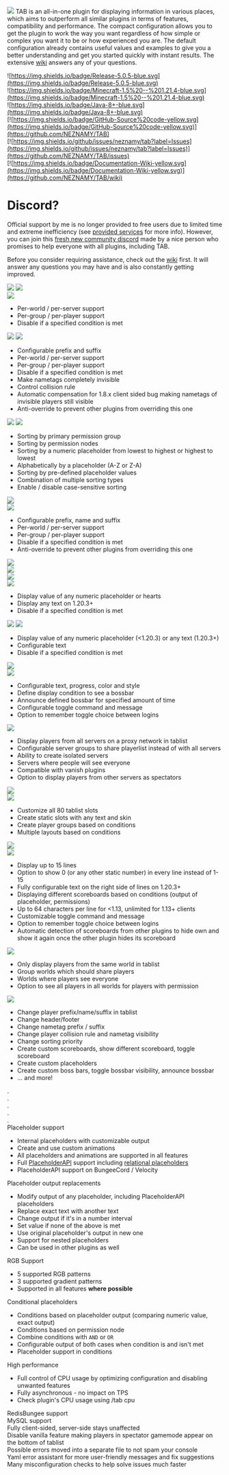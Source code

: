 ![](https://raw.githubusercontent.com/NEZNAMY/TAB/master/.github/description/images/Section_About.png)
TAB is an all-in-one plugin for displaying information in various places, which aims to outperform all similar plugins in terms of features, compatibility and performance.
The compact configuration allows you to get the plugin to work the way you want regardless of how simple or complex you want it to be or how experienced you are.
The default configuration already contains useful values and examples to give you a better understanding and get you started quickly with instant results.
The extensive [wiki](https://github.com/NEZNAMY/TAB/wiki) answers any of your questions.

![https://img.shields.io/badge/Release-5.0.5-blue.svg](https://img.shields.io/badge/Release-5.0.5-blue.svg)  
![https://img.shields.io/badge/Minecraft-1.5%20--%201.21.4-blue.svg](https://img.shields.io/badge/Minecraft-1.5%20--%201.21.4-blue.svg)  
![https://img.shields.io/badge/Java-8+-blue.svg](https://img.shields.io/badge/Java-8+-blue.svg)  
[![https://img.shields.io/badge/GitHub-Source%20code-yellow.svg](https://img.shields.io/badge/GitHub-Source%20code-yellow.svg)](https://github.com/NEZNAMY/TAB)  
[![https://img.shields.io/github/issues/neznamy/tab?label=Issues](https://img.shields.io/github/issues/neznamy/tab?label=Issues)](https://github.com/NEZNAMY/TAB/issues)  
[![https://img.shields.io/badge/Documentation-Wiki-yellow.svg](https://img.shields.io/badge/Documentation-Wiki-yellow.svg)](https://github.com/NEZNAMY/TAB/wiki)

# Discord?
Official support by me is no longer provided to free users due to limited time and extreme inefficiency (see [provided services]([https://github.com/NEZNAMY/TAB?tab=readme-ov-file#provided-services](https://github.com/NEZNAMY/TAB?tab=readme-ov-file#provided-services)) for more info).
However, you can join this [fresh new community discord]([https://discord.gg/YPqXt63YQj](https://discord.gg/YPqXt63YQj)) made by a nice person who promises to help everyone with all plugins, including TAB.

Before you consider requiring assistance, check out the [wiki](https://github.com/NEZNAMY/TAB/wiki) first. It will answer any questions you may have and is also constantly getting improved.

![](https://raw.githubusercontent.com/NEZNAMY/TAB/master/.github/description/images/Section_Features.png)
![](https://raw.githubusercontent.com/NEZNAMY/TAB/master/.github/description/images/Section_HeaderFooter.png)  
![](https://raw.githubusercontent.com/NEZNAMY/TAB/master/.github/description/images/Example_HeaderFooter.png)
* Per-world / per-server support
* Per-group / per-player support
* Disable if a specified condition is met

![](https://raw.githubusercontent.com/NEZNAMY/TAB/master/.github/description/images/Section_NameTags.png)
![](https://raw.githubusercontent.com/NEZNAMY/TAB/master/.github/description/images/Example_NameTags.png)
* Configurable prefix and suffix
* Per-world / per-server support
* Per-group / per-player support
* Disable if a specified condition is met
* Make nametags completely invisible
* Control collision rule
* Automatic compensation for 1.8.x client sided bug making nametags of invisible players still visible
* Anti-override to prevent other plugins from overriding this one

![](https://raw.githubusercontent.com/NEZNAMY/TAB/master/.github/description/images/Section_Sorting.png)
![](https://raw.githubusercontent.com/NEZNAMY/TAB/master/.github/description/images/Example_Sorting.png)
* Sorting by primary permission group
* Sorting by permission nodes
* Sorting by a numeric placeholder from lowest to highest or highest to lowest
* Alphabetically by a placeholder (A-Z or Z-A)
* Sorting by pre-defined placeholder values
* Combination of multiple sorting types
* Enable / disable case-sensitive sorting

![](https://raw.githubusercontent.com/NEZNAMY/TAB/master/.github/description/images/Section_TablistFormatting.png)  
![](https://raw.githubusercontent.com/NEZNAMY/TAB/master/.github/description/images/Example_TablistFormatting.png)
* Configurable prefix, name and suffix
* Per-world / per-server support
* Per-group / per-player support
* Disable if a specified condition is met
* Anti-override to prevent other plugins from overriding this one

![](https://raw.githubusercontent.com/NEZNAMY/TAB/master/.github/description/images/Section_PlayerlistObjective.png)  
![](https://raw.githubusercontent.com/NEZNAMY/TAB/master/.github/description/images/Example_PlayerlistObjectiveNumber.png)  
![](https://raw.githubusercontent.com/NEZNAMY/TAB/master/.github/description/images/Example_PlayerlistObjectiveHealth.png)  
![](https://raw.githubusercontent.com/NEZNAMY/TAB/master/.github/description/images/Example_PlayerlistObjectiveFancy.png)
* Display value of any numeric placeholder or hearts
* Display any text on 1.20.3+
* Disable if a specified condition is met

![](https://raw.githubusercontent.com/NEZNAMY/TAB/master/.github/description/images/Section_Belowname.png)
![](https://raw.githubusercontent.com/NEZNAMY/TAB/master/.github/description/images/Example_BelownameComparison.png)
* Display value of any numeric placeholder (<1.20.3) or any text (1.20.3+)
* Configurable text
* Disable if a specified condition is met

![](https://raw.githubusercontent.com/NEZNAMY/TAB/master/.github/description/images/Section_Bossbar.png)  
![](https://raw.githubusercontent.com/NEZNAMY/TAB/master/.github/description/images/Example_BossBar.png)
* Configurable text, progress, color and style
* Define display condition to see a bossbar
* Announce defined bossbar for specified amount of time
* Configurable toggle command and message
* Option to remember toggle choice between logins

![](https://raw.githubusercontent.com/NEZNAMY/TAB/master/.github/description/images/Section_GlobalPlayerlist.png)
* Display players from all servers on a proxy network in tablist
* Configurable server groups to share playerlist instead of with all servers
* Ability to create isolated servers
* Servers where people will see everyone
* Compatible with vanish plugins
* Option to display players from other servers as spectators

![](https://raw.githubusercontent.com/NEZNAMY/TAB/master/.github/description/images/Section_Layout.png)  
![](https://raw.githubusercontent.com/NEZNAMY/TAB/master/.github/description/images/Example_Layout.png)
* Customize all 80 tablist slots
* Create static slots with any text and skin
* Create player groups based on conditions
* Multiple layouts based on conditions

![](https://raw.githubusercontent.com/NEZNAMY/TAB/master/.github/description/images/Section_Scoreboard.png)  
![](https://raw.githubusercontent.com/NEZNAMY/TAB/master/.github/description/images/Example_ScoreboardComparison.png)
* Display up to 15 lines
* Option to show 0 (or any other static number) in every line instead of 1-15
* Fully configurable text on the right side of lines on 1.20.3+
* Displaying different scoreboards based on conditions (output of placeholder, permissions)
* Up to 64 characters per line for <1.13, unlimited for 1.13+ clients
* Customizable toggle command and message
* Option to remember toggle choice between logins
* Automatic detection of scoreboards from other plugins to hide own and show it again once the other plugin hides its scoreboard

![](https://raw.githubusercontent.com/NEZNAMY/TAB/master/.github/description/images/Section_PerWorldPlayerlist.png)
* Only display players from the same world in tablist
* Group worlds which should share players
* Worlds where players see everyone
* Option to see all players in all worlds for players with permission

![](https://raw.githubusercontent.com/NEZNAMY/TAB/master/.github/description/images/Section_API.png)
* Change player prefix/name/suffix in tablist
* Change header/footer
* Change nametag prefix / suffix
* Change player collision rule and nametag visibility
* Change sorting priority
* Create custom scoreboards, show different scoreboard, toggle scoreboard
* Create custom placeholders
* Create custom boss bars, toggle bossbar visibility, announce bossbar
* ... and more!

.  
.  
.  
.  
.  
Placeholder support
* Internal placeholders with customizable output
* Create and use custom animations
* All placeholders and animations are supported in all features
* Full [PlaceholderAPI]('https://www.spigotmc.org/resources/placeholderapi.6245/') support including [relational placeholders]('https://www.spigotmc.org/resources/placeholderapi.6245/update?update=167267')
* PlaceholderAPI support on BungeeCord / Velocity

Placeholder output replacements
* Modify output of any placeholder, including PlaceholderAPI placeholders
* Replace exact text with another text
* Change output if it's in a number interval
* Set value if none of the above is met
* Use original placeholder's output in new one
* Support for nested placeholders
* Can be used in other plugins as well

RGB Support
* 5 supported RGB patterns
* 3 supported gradient patterns
* Supported in all features **where possible**

Conditional placeholders
* Conditions based on placeholder output (comparing numeric value, exact output)
* Conditions based on permission node
* Combine conditions with `AND` or `OR`
* Configurable output of both cases when condition is and isn't met
* Placeholder support in conditions

High performance
* Full control of CPU usage by optimizing configuration and disabling unwanted features
* Fully asynchronous - no impact on TPS
* Check plugin's CPU usage using /tab cpu

RedisBungee support  
MySQL support  
Fully client-sided, server-side stays unaffected  
Disable vanilla feature making players in spectator gamemode appear on the bottom of tablist  
Possible errors moved into a separate file to not spam your console  
Yaml error assistant for more user-friendly messages and fix suggestions    
Many misconfiguration checks to help solve issues much faster  